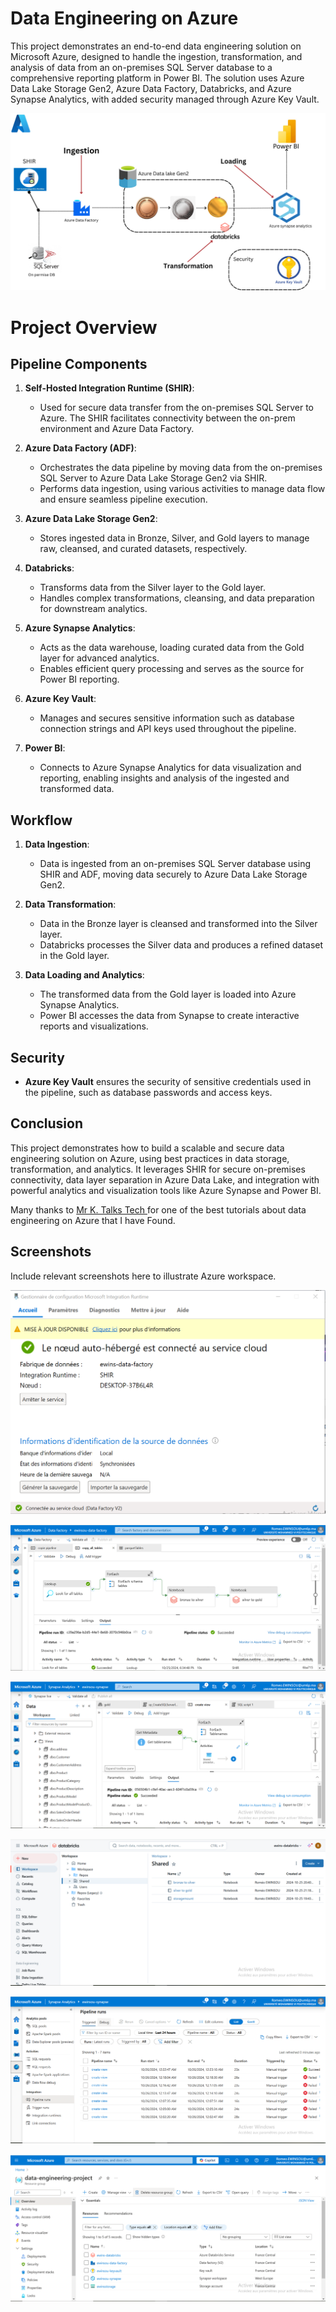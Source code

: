 
# Data Engineering on Azure

This project demonstrates an end-to-end data engineering solution on Microsoft Azure, designed to handle the ingestion, transformation, and analysis of data from an on-premises SQL Server database to a comprehensive reporting platform in Power BI. The solution uses Azure Data Lake Storage Gen2, Azure Data Factory, Databricks, and Azure Synapse Analytics, with added security managed through Azure Key Vault.

![Project Pipeline Diagram](/screenshot/Ingestion.png)

# Project Overview

## Pipeline Components

1. **Self-Hosted Integration Runtime (SHIR)**:
   - Used for secure data transfer from the on-premises SQL Server to Azure. The SHIR facilitates connectivity between the on-prem environment and Azure Data Factory.

2. **Azure Data Factory (ADF)**:
   - Orchestrates the data pipeline by moving data from the on-premises SQL Server to Azure Data Lake Storage Gen2 via SHIR.
   - Performs data ingestion, using various activities to manage data flow and ensure seamless pipeline execution.

3. **Azure Data Lake Storage Gen2**:
   - Stores ingested data in Bronze, Silver, and Gold layers to manage raw, cleansed, and curated datasets, respectively.

4. **Databricks**:
   - Transforms data from the Silver layer to the Gold layer. 
   - Handles complex transformations, cleansing, and data preparation for downstream analytics.

5. **Azure Synapse Analytics**:
   - Acts as the data warehouse, loading curated data from the Gold layer for advanced analytics.
   - Enables efficient query processing and serves as the source for Power BI reporting.

6. **Azure Key Vault**:
   - Manages and secures sensitive information such as database connection strings and API keys used throughout the pipeline.

7. **Power BI**:
   - Connects to Azure Synapse Analytics for data visualization and reporting, enabling insights and analysis of the ingested and transformed data.

## Workflow

1. **Data Ingestion**:
   - Data is ingested from an on-premises SQL Server database using SHIR and ADF, moving data securely to Azure Data Lake Storage Gen2.

2. **Data Transformation**:
   - Data in the Bronze layer is cleansed and transformed into the Silver layer.
   - Databricks processes the Silver data and produces a refined dataset in the Gold layer.

3. **Data Loading and Analytics**:
   - The transformed data from the Gold layer is loaded into Azure Synapse Analytics.
   - Power BI accesses the data from Synapse to create interactive reports and visualizations.

## Security

- **Azure Key Vault** ensures the security of sensitive credentials used in the pipeline, such as database passwords and access keys.

## Conclusion

This project demonstrates how to build a scalable and secure data engineering solution on Azure, using best practices in data storage, transformation, and analytics. It leverages SHIR for secure on-premises connectivity, data layer separation in Azure Data Lake, and integration with powerful analytics and visualization tools like Azure Synapse and Power BI.

Many thanks to [Mr K. Talks Tech ](https://www.youtube.com/@mr.ktalkstech) for one of the best tutorials about data engineering on Azure that I have Found.

## Screenshots

Include relevant screenshots here to illustrate Azure workspace.

![SHIR](/screenshot/shir.png) 

![ADF](/screenshot/CaptureWholePipeline.PNG)

![Az Synapse](/screenshot/CaptureSynapse.PNG)

![Az Databricks](/screenshot/CaptureDatabricks.PNG)

![run pipeline](/screenshot/CapturePipeline.PNG)

![Azure Service](/screenshot/CaptureServices.PNG)
